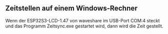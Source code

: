## Zeitstellen auf einem Windows-Rechner


Wenn der ESP32S3-LCD-1.47 von waveshare im USB-Port COM:4 steckt und das Programm Zeitsync.exe gestartet wird, dann wird die Zeit gestellt.